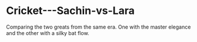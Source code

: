 # Cricket---Sachin-vs-Lara
Comparing the two greats from the same era. One with the master elegance and the other with a silky bat flow. 
